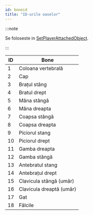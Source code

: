 ```yaml
---
id: boneid
title: "ID-urile oaselor"
---
```


:::note

Se foloseste in [SetPlayerAttachedObject](../functions/SetPlayerAttachedObject).

:::

| ID  | Bone                      |
| --- | ------------------------- |
| 1   | Coloana vertebrală                     |
| 2   | Cap                      |
| 3   | Brațul stâng            |
| 4   | Bratul drept           |
| 5   | Mâna stângă                 |
| 6   | Mâna dreapta                |
| 7   | Coapsa stângă                |
| 8   | Coapsa dreapta              |
| 9   | Piciorul stang                 |
| 10  | Piciorul drept                |
| 11  | Gamba dreapta              |
| 12  | Gamba stângă                 |
| 13  | Antebratul stang              |
| 14  | Antebrațul drept            |
| 15  | Clavicula stângă (umăr)  |
| 16  | Clavicula dreaptă (umăr) |
| 17  | Gat                      |
| 18  | Fălcile                       |
